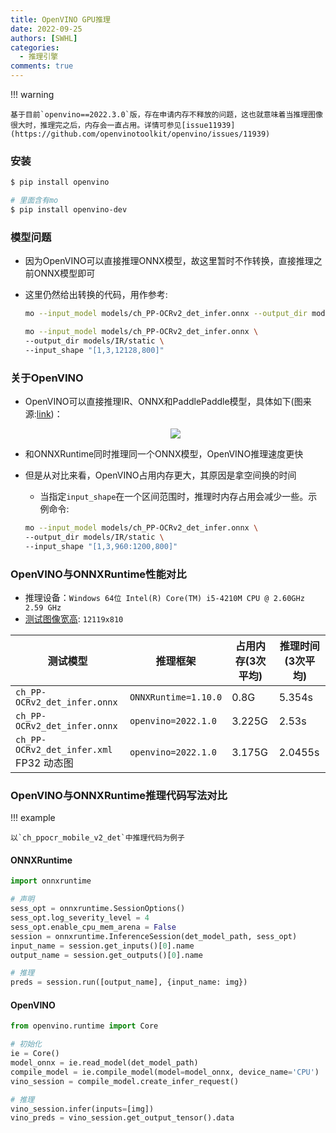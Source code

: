 ```yaml
---
title: OpenVINO GPU推理
date: 2022-09-25
authors: [SWHL]
categories:
  - 推理引擎
comments: true
---
```



<!-- more -->

!!! warning

    基于目前`openvino==2022.3.0`版，存在申请内存不释放的问题，这也就意味着当推理图像很大时，推理完之后，内存会一直占用。详情可参见[issue11939](https://github.com/openvinotoolkit/openvino/issues/11939)

### 安装

```bash linenums="1"
$ pip install openvino

# 里面含有mo
$ pip install openvino-dev
```

### 模型问题

- 因为OpenVINO可以直接推理ONNX模型，故这里暂时不作转换，直接推理之前ONNX模型即可
- 这里仍然给出转换的代码，用作参考:

    ```bash linenums="1"
    mo --input_model models/ch_PP-OCRv2_det_infer.onnx --output_dir models/IR/

    mo --input_model models/ch_PP-OCRv2_det_infer.onnx \
    --output_dir models/IR/static \
    --input_shape "[1,3,12128,800]"
    ```

### 关于OpenVINO

- OpenVINO可以直接推理IR、ONNX和PaddlePaddle模型，具体如下(图来源:[link](https://docs.openvino.ai/latest/openvino_docs_OV_UG_OV_Runtime_User_Guide.html#doxid-openvino-docs-o-v-u-g-o-v-runtime-user-guide))：

    <div align="center">
        <img src="https://docs.openvino.ai/latest/_images/BASIC_FLOW_IE_C.svg">
    </div>

- 和ONNXRuntime同时推理同一个ONNX模型，OpenVINO推理速度更快
- 但是从对比来看，OpenVINO占用内存更大，其原因是拿空间换的时间
    - 当指定`input_shape`在一个区间范围时，推理时内存占用会减少一些。示例命令:

    ```bash linenums="1"
    mo --input_model models/ch_PP-OCRv2_det_infer.onnx \
    --output_dir models/IR/static \
    --input_shape "[1,3,960:1200,800]"
    ```

### OpenVINO与ONNXRuntime性能对比

- 推理设备：`Windows 64位 Intel(R) Core(TM) i5-4210M CPU @ 2.60GHz   2.59 GHz`
- [测试图像宽高](https://drive.google.com/file/d/1iJcGvOVIdUlyOS52bBdvO8uzx8QORo5M/view?usp=sharing): `12119x810`

| 测试模型                             | 推理框架             | 占用内存(3次平均) | 推理时间(3次平均) |
| ------------------------------------ | -------------------- | ----------------- | ----------------- |
| `ch_PP-OCRv2_det_infer.onnx`         | `ONNXRuntime=1.10.0` | 0.8G              | 5.354s            |
| `ch_PP-OCRv2_det_infer.onnx`         | `openvino=2022.1.0`  | 3.225G            | 2.53s             |
| `ch_PP-OCRv2_det_infer.xml` FP32 动态图 | `openvino=2022.1.0`  | 3.175G            | 2.0455s           |

### OpenVINO与ONNXRuntime推理代码写法对比

!!! example

    以`ch_ppocr_mobile_v2_det`中推理代码为例子

#### ONNXRuntime

```python linenums="1"
import onnxruntime

# 声明
sess_opt = onnxruntime.SessionOptions()
sess_opt.log_severity_level = 4
sess_opt.enable_cpu_mem_arena = False
session = onnxruntime.InferenceSession(det_model_path, sess_opt)
input_name = session.get_inputs()[0].name
output_name = session.get_outputs()[0].name

# 推理
preds = session.run([output_name], {input_name: img})
```

#### OpenVINO

```python linenums="1"
from openvino.runtime import Core

# 初始化
ie = Core()
model_onnx = ie.read_model(det_model_path)
compile_model = ie.compile_model(model=model_onnx, device_name='CPU')
vino_session = compile_model.create_infer_request()

# 推理
vino_session.infer(inputs=[img])
vino_preds = vino_session.get_output_tensor().data
```

